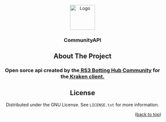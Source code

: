 <div id="top"></div>

<!-- PROJECT LOGO -->
<br />
<div align="center">
    <img src="https://cdn.discordapp.com/icons/901404612957986886/026bc11903de490096abf1791119ccac.webp?size=96" alt="Logo" width="80" height="80">
  </a>

  <h3 align="center">CommunityAPI</h3>


<!-- ABOUT THE PROJECT -->
## About The Project

 <h3 align="center">Open sorce api created by the<a href="https://discord.gg/AcQvydarPx"><strong> RS3 Botting Hub Community</strong></a> for the<a href="https://rskraken.dev/"><strong> Kraken client. </strong></a></h3>


<!-- LICENSE -->
## License

Distributed under the GNU License. See `LICENSE.txt` for more information.
<p align="right">(<a href="#top">back to top</a>)</p>


